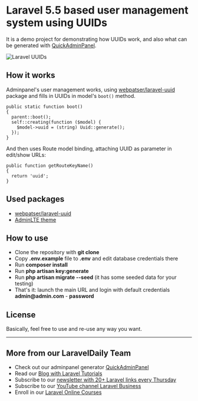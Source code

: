 # Laravel 5.5 based user management system using UUIDs

It is a demo project for demonstrating how UUIDs work, and also what can be generated with [QuickAdminPanel](https://quickadminpanel.com).

![Laravel UUIDs](https://laraveldaily.com/wp-content/uploads/2018/11/laravel-uuids-demo.png)

## How it works

Adminpanel's user management works, using [webpatser/laravel-uuid](https://github.com/webpatser/laravel-uuid) package and fills in UUIDs in model's `boot()` method.

```
public static function boot()
{
  parent::boot();
  self::creating(function ($model) {
    $model->uuid = (string) Uuid::generate();
  });
}
```

And then uses Route model binding, attaching UUID as parameter in edit/show URLs:

```
public function getRouteKeyName()
{
  return 'uuid';
}
```


## Used packages

- [webpatser/laravel-uuid](https://github.com/webpatser/laravel-uuid)
- [AdminLTE theme](https://adminlte.io/themes/AdminLTE/)

## How to use

- Clone the repository with __git clone__
- Copy __.env.example__ file to __.env__ and edit database credentials there
- Run __composer install__
- Run __php artisan key:generate__
- Run __php artisan migrate --seed__ (it has some seeded data for your testing)
- That's it: launch the main URL and login with default credentials __admin@admin.com__ - __password__

## License

Basically, feel free to use and re-use any way you want.

---

## More from our LaravelDaily Team

- Check out our adminpanel generator [QuickAdminPanel](https://quickadminpanel.com) 
- Read our [Blog with Laravel Tutorials](https://laraveldaily.com)
- Subscribe to our [newsletter with 20+ Laravel links every Thursday](http://laraveldaily.com/weekly-laravel-newsletter/)
- Subscribe to our [YouTube channel Laravel Business](https://www.youtube.com/channel/UCTuplgOBi6tJIlesIboymGA)
- Enroll in our [Laravel Online Courses](https://laraveldaily.teachable.com/)
